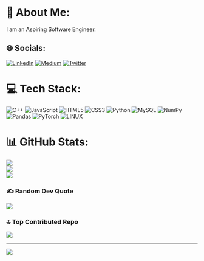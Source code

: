 # 💫 About Me:
I am an Aspiring Software Engineer.<br>


## 🌐 Socials:
[![LinkedIn](https://img.shields.io/badge/LinkedIn-%230077B5.svg?logo=linkedin&logoColor=white)](https://linkedin.com/in/a1akashchauhan) [![Medium](https://img.shields.io/badge/Medium-12100E?logo=medium&logoColor=white)](https://medium.com/@a1akashchauhan) [![Twitter](https://img.shields.io/badge/Twitter-%231DA1F2.svg?logo=Twitter&logoColor=white)](https://twitter.com/a1akashchauhan) 

# 💻 Tech Stack:
![C++](https://img.shields.io/badge/c++-%2300599C.svg?style=for-the-badge&logo=c%2B%2B&logoColor=white) ![JavaScript](https://img.shields.io/badge/javascript-%23323330.svg?style=for-the-badge&logo=javascript&logoColor=%23F7DF1E) ![HTML5](https://img.shields.io/badge/html5-%23E34F26.svg?style=for-the-badge&logo=html5&logoColor=white) ![CSS3](https://img.shields.io/badge/css3-%231572B6.svg?style=for-the-badge&logo=css3&logoColor=white) ![Python](https://img.shields.io/badge/python-3670A0?style=for-the-badge&logo=python&logoColor=ffdd54) ![MySQL](https://img.shields.io/badge/mysql-%2300f.svg?style=for-the-badge&logo=mysql&logoColor=white) ![NumPy](https://img.shields.io/badge/numpy-%23013243.svg?style=for-the-badge&logo=numpy&logoColor=white) ![Pandas](https://img.shields.io/badge/pandas-%23150458.svg?style=for-the-badge&logo=pandas&logoColor=white) ![PyTorch](https://img.shields.io/badge/PyTorch-%23EE4C2C.svg?style=for-the-badge&logo=PyTorch&logoColor=white) ![LINUX](https://img.shields.io/badge/Linux-FCC624?style=for-the-badge&logo=linux&logoColor=black)
# 📊 GitHub Stats:
![](https://github-readme-stats.vercel.app/api?username=a1akashchauhan&theme=gotham&hide_border=false&include_all_commits=false&count_private=false)<br/>
![](https://github-readme-streak-stats.herokuapp.com/?user=a1akashchauhan&theme=gotham&hide_border=false)<br/>
![](https://github-readme-stats.vercel.app/api/top-langs/?username=a1akashchauhan&theme=gotham&hide_border=false&include_all_commits=false&count_private=false&layout=compact)

### ✍️ Random Dev Quote
![](https://quotes-github-readme.vercel.app/api?type=horizontal&theme=radical)

### 🔝 Top Contributed Repo
![](https://github-contributor-stats.vercel.app/api?username=a1akashchauhan&limit=5&theme=gruvbox&combine_all_yearly_contributions=true)

---
[![](https://visitcount.itsvg.in/api?id=a1akashchauhan&icon=0&color=6)](https://visitcount.itsvg.in)

<!-- Proudly created with GPRM ( https://gprm.itsvg.in ) -->
